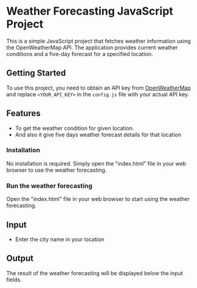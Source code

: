 # Weather Forecasting JavaScript Project

This is a simple JavaScript project that fetches weather information using the OpenWeatherMap API. The application provides current weather conditions and a five-day forecast for a specified location.

## Getting Started

To use this project, you need to obtain an API key from [OpenWeatherMap](https://openweathermap.org/api) and replace `<YOUR_API_KEY>` in the `config.js` file with your actual API key.

## Features

- To get the weather condition for given location.
- And also it give five days weather forecast details for that location


### Installation

No installation is required. Simply open the "index.html" file in your web browser to use the weather forecasting.

### Run the weather forecasting
Open the "index.html" file in your web browser to start using the weather forecasting.

## Input
- Enter the city name in your location

## Output
The result of the weather forecasting will be displayed below the input fields.

